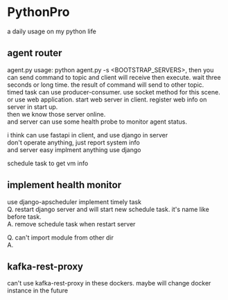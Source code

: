 # PythonPro
a daily usage on my python life
## agent router
agent.py usage: python agent.py -s <BOOTSTRAP_SERVERS>, 
then you can send command to topic and client 
will receive then execute. 
wait three seconds or long time.
the result of command will send to other topic.  
timed task can use producer-consumer.
use socket method for this scene.  
or use web application. start web server in client.
register web info on server in start up.  
then we know those server online.  
and server can use some health probe to monitor agent status.  

i think can use fastapi in client, and use django in server  
don't operate anything, just report system info  
and server easy implment anything use django  


schedule task to get vm info  

## implement health monitor

use django-apscheduler implement timely task  
Q. restart django server and will start new schedule task. it's name like before task.  
A. remove schedule task when restart server  

Q. can't import module from other dir  
A.

## kafka-rest-proxy  
can't use kafka-rest-proxy in these dockers. maybe will change docker instance in the future 